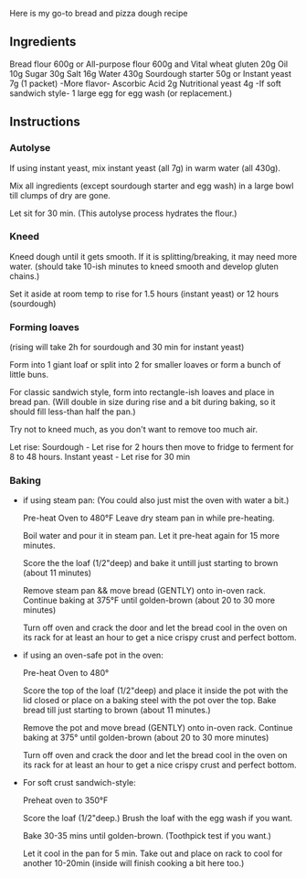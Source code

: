 Here is my go-to bread and pizza dough recipe

## Ingredients

Bread flour 600g  or  All-purpose flour 600g and Vital wheat gluten 20g
Oil 10g
Sugar 30g
Salt 16g
Water 430g
Sourdough starter 50g  or  Instant yeast 7g (1 packet)
-More flavor-
Ascorbic Acid 2g
Nutritional yeast 4g
-If soft sandwich style-
1 large egg for egg wash  (or replacement.)

## Instructions

### Autolyse

If using instant yeast, mix instant yeast (all 7g) in warm water (all 430g).

Mix all ingredients (except sourdough starter and egg wash) in a large bowl till clumps of dry are gone.

Let sit for 30 min. (This autolyse process hydrates the flour.)

### Kneed

Kneed dough until it gets smooth. If it is splitting/breaking, it may need more water. (should take 10-ish minutes to kneed smooth and develop gluten chains.)

Set it aside at room temp to rise for 1.5 hours (instant yeast)  or  12 hours (sourdough)

### Forming loaves

(rising will take 2h for sourdough and 30 min for instant yeast)

Form into 1 giant loaf  or  split into 2 for smaller loaves  or  form a bunch of little buns.

For classic sandwich style, form into rectangle-ish loaves and place in bread pan. (Will double in size during rise and a bit during baking, so it should fill less-than half the pan.)

Try not to kneed much, as you don't want to remove too much air.

Let rise:
  Sourdough - Let rise for 2 hours then move to fridge to ferment for 8 to 48 hours.
  Instant yeast - Let rise for 30 min

### Baking

- if using steam pan:  (You could also just mist the oven with water a bit.)

    Pre-heat Oven to 480°F  Leave dry steam pan in while pre-heating.

    Boil water and pour it in steam pan. Let it pre-heat again for 15 more minutes.

    Score the the loaf (1/2"deep) and bake it untill just starting to brown (about 11 minutes)

    Remove steam pan && move bread (GENTLY) onto in-oven rack.
    Continue baking at 375°F until golden-brown (about 20 to 30 more minutes)

    Turn off oven and crack the door and let the bread cool in the oven on its rack for at least an hour to get a nice crispy crust and perfect bottom.

- if using an oven-safe pot in the oven:

    Pre-heat Oven to 480°

    Score the top of the loaf (1/2"deep) and place it inside the pot with the lid closed or place on a baking steel with the pot over the top. Bake bread till just starting to brown (about 11 minutes.)

    Remove the pot and move bread (GENTLY) onto in-oven rack.
    Continue baking at 375° until golden-brown (about 20 to 30 more minutes)

    Turn off oven and crack the door and let the bread cool in the oven on its rack for at least an hour to get a nice crispy crust and perfect bottom.

- For soft crust sandwich-style:

    Preheat oven to 350°F

    Score the loaf (1/2"deep.)  Brush the loaf with the egg wash if you want.

    Bake 30-35 mins until golden-brown. (Toothpick test if you want.)

    Let it cool in the pan for 5 min. Take out and place on rack to cool for another 10-20min (inside will finish cooking a bit here too.)
